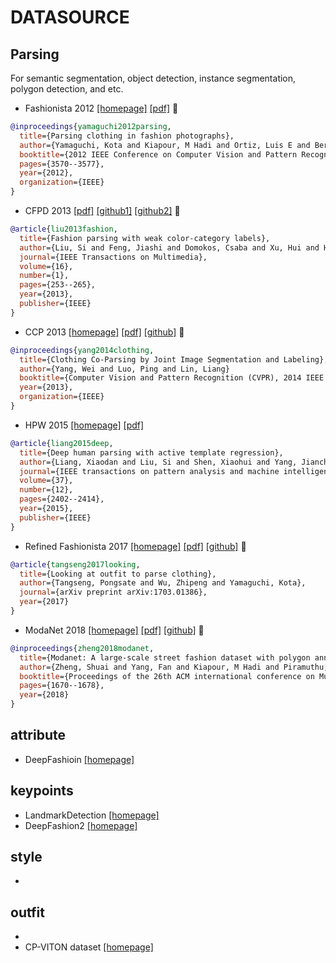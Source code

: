 # DATASOURCE

## Parsing 
For semantic segmentation, object detection, instance segmentation, polygon detection, and etc.
- Fashionista 2012 [[homepage]](http://vision.is.tohoku.ac.jp/~kyamagu/research/clothing_parsing/) [[pdf]](http://vision.is.tohoku.ac.jp/~kyamagu/papers/yamaguchi_cvpr2012.pdf) :pig:
```bib
@inproceedings{yamaguchi2012parsing,
  title={Parsing clothing in fashion photographs},
  author={Yamaguchi, Kota and Kiapour, M Hadi and Ortiz, Luis E and Berg, Tamara L},
  booktitle={2012 IEEE Conference on Computer Vision and Pattern Recognition},
  pages={3570--3577},
  year={2012},
  organization={IEEE}
}
```
- CFPD 2013 [[pdf]](https://liusi-group.com/pdf/Fashion%20Parsing%20With%20Weak%20Color-Category%20Labels.pdf) [[github1]](https://github.com/zbxzc35/dataset-CFPD) [[github2]](https://github.com/hrsma2i/dataset-CFPD) :pig:
```bib
@article{liu2013fashion,
  title={Fashion parsing with weak color-category labels},
  author={Liu, Si and Feng, Jiashi and Domokos, Csaba and Xu, Hui and Huang, Junshi and Hu, Zhenzhen and Yan, Shuicheng},
  journal={IEEE Transactions on Multimedia},
  volume={16},
  number={1},
  pages={253--265},
  year={2013},
  publisher={IEEE}
}
```
- CCP 2013 [[homepage]](http://www.sysu-hcp.net/clothing-co-parsing-by-joint-image-segmentation-and-labeling/) [[pdf]](http://linliang.net/wp-content/uploads/2017/07/TMM_Clothes.pdf) [[github]](https://github.com/bearpaw/clothing-co-parsing) :pig:
```bib
@inproceedings{yang2014clothing,
  title={Clothing Co-Parsing by Joint Image Segmentation and Labeling},
  author={Yang, Wei and Luo, Ping and Lin, Liang}
  booktitle={Computer Vision and Pattern Recognition (CVPR), 2014 IEEE Conference on},
  year={2013},
  organization={IEEE}
}
```
- HPW 2015 [[homepage]](http://www.sysu-hcp.net/clothing-co-parsing-by-joint-image-segmentation-and-labeling/) [[pdf]](https://arxiv.org/pdf/1503.02391.pdf)
```bib
@article{liang2015deep,
  title={Deep human parsing with active template regression},
  author={Liang, Xiaodan and Liu, Si and Shen, Xiaohui and Yang, Jianchao and Liu, Luoqi and Dong, Jian and Lin, Liang and Yan, Shuicheng},
  journal={IEEE transactions on pattern analysis and machine intelligence},
  volume={37},
  number={12},
  pages={2402--2414},
  year={2015},
  publisher={IEEE}
}
```
- Refined Fashionista 2017 [[homepage]](http://vision.is.tohoku.ac.jp/~kyamagu/research/clothing_parsing/) [[pdf]](https://arxiv.org/pdf/1703.01386.pdf) [[github]](https://github.com/pongsate1/fashion-parsing) :pig:
```bib
@article{tangseng2017looking,
  title={Looking at outfit to parse clothing},
  author={Tangseng, Pongsate and Wu, Zhipeng and Yamaguchi, Kota},
  journal={arXiv preprint arXiv:1703.01386},
  year={2017}
}
```
- ModaNet 2018 [[homepage]](https://github.com/eBay/modanet) [[pdf]](https://arxiv.org/pdf/1807.01394.pdf) [[github]](https://github.com/hrsma2i/modanet) :pig:
```bib
@inproceedings{zheng2018modanet,
  title={Modanet: A large-scale street fashion dataset with polygon annotations},
  author={Zheng, Shuai and Yang, Fan and Kiapour, M Hadi and Piramuthu, Robinson},
  booktitle={Proceedings of the 26th ACM international conference on Multimedia},
  pages={1670--1678},
  year={2018}
}
```
## attribute
- DeepFashioin [[homepage]](http://mmlab.ie.cuhk.edu.hk/projects/DeepFashion.html)
## keypoints
- LandmarkDetection [[homepage]](http://mmlab.ie.cuhk.edu.hk/projects/DeepFashion/LandmarkDetection.html)
- DeepFashion2 [[homepage]](https://github.com/switchablenorms/DeepFashion2)

## style
-
## outfit
-
- CP-VITON dataset [[homepage]](https://github.com/ChanningPing/Fashion_Attribute_Editing)

